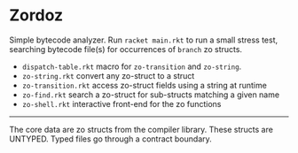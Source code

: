 Zordoz
======

Simple bytecode analyzer.
Run `racket main.rkt` to run a small stress test, searching bytecode file(s) for occurrences of `branch` zo structs.

- `dispatch-table.rkt` macro for `zo-transition` and `zo-string`.
- `zo-string.rkt` convert any zo-struct to a struct
- `zo-transition.rkt` access zo-struct fields using a string at runtime
- `zo-find.rkt` search a zo-struct for sub-structs matching a given name
- `zo-shell.rkt` interactive front-end for the zo functions

---

The core data are zo structs from the compiler library.
These structs are UNTYPED.
Typed files go through a contract boundary.
